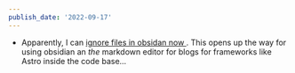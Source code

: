```yaml
---
publish_date: '2022-09-17'
---
```

- Apparently, I can [ignore files in obsidan now ](https://forum.obsidian.md/t/config-to-ignore-hide-select-files-and-folders/4186) . This opens up the way for using obsidian an _the_ markdown editor for blogs for frameworks like Astro inside the code base...
